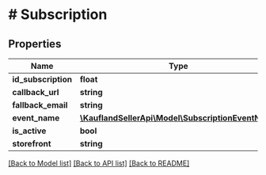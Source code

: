 # # Subscription

## Properties

Name | Type | Description | Notes
------------ | ------------- | ------------- | -------------
**id_subscription** | **float** |  |
**callback_url** | **string** |  |
**fallback_email** | **string** |  |
**event_name** | [**\KauflandSellerApi\Model\SubscriptionEventName**](SubscriptionEventName.md) |  |
**is_active** | **bool** |  |
**storefront** | **string** |  |

[[Back to Model list]](../../README.md#models) [[Back to API list]](../../README.md#endpoints) [[Back to README]](../../README.md)
